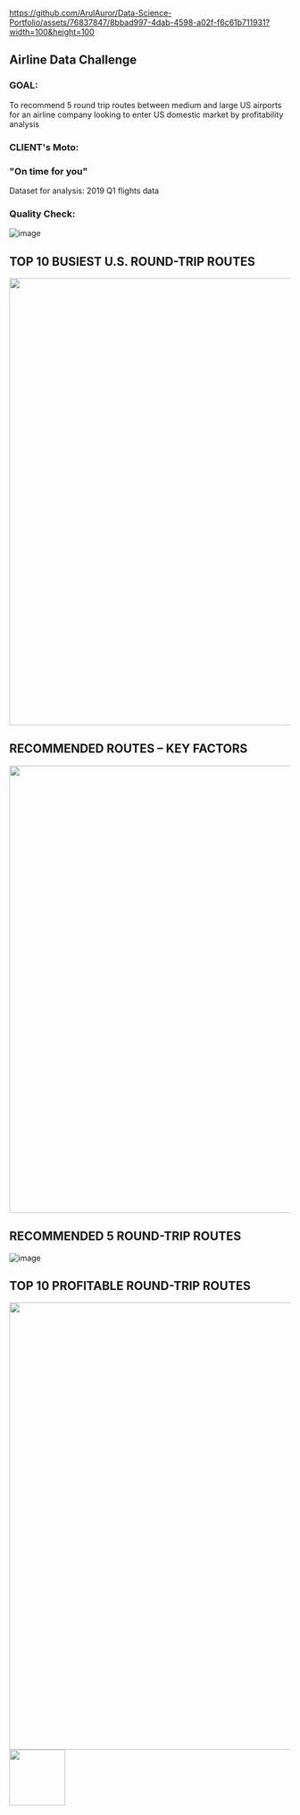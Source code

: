 https://github.com/ArulAuror/Data-Science-Portfolio/assets/76837847/8bbad997-4dab-4598-a02f-f6c61b711931?width=100&height=100

## Airline Data Challenge
### GOAL:
To recommend 5 round trip routes between medium and large US airports for an airline company looking to enter US domestic market by profitability analysis
### CLIENT's Moto:
### "On time for you"
Dataset for analysis: 2019 Q1 flights data

### Quality Check:
![image](https://github.com/ArulAuror/Data-Science-Portfolio/assets/76837847/97949c06-5966-4bae-af1e-babd9a95da8d)

## TOP 10 BUSIEST U.S. ROUND-TRIP ROUTES 
<img src='https://github.com/ArulAuror/Data-Science-Portfolio/assets/76837847/054e580a-f0c3-47b5-aac1-a75f7b9789cd' width=800>

## RECOMMENDED ROUTES – KEY FACTORS
<img src='https://github.com/ArulAuror/Data-Science-Portfolio/assets/76837847/508fa393-f56e-4124-b481-6547fa065068' width=800>

## RECOMMENDED 5 ROUND-TRIP ROUTES
![image](https://github.com/ArulAuror/Data-Science-Portfolio/assets/76837847/194fa26d-cd61-491f-ab78-603a48284bf7)

## TOP 10 PROFITABLE ROUND-TRIP ROUTES
<p float='left'>
<img src='https://github.com/ArulAuror/Data-Science-Portfolio/assets/76837847/de000178-6ab5-4ccc-94e6-2c7250507d60' width=800>
<img src='https://github.com/ArulAuror/Data-Science-Portfolio/assets/76837847/8cc85ab5-d6f3-4fa6-8398-7847cdbd0511' width=100>
</p>













